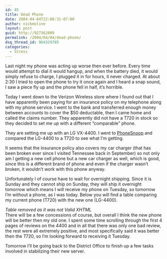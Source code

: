 ```yaml
---
id: 45
title: Dead Phone
date: 2004-04-04T22:08:31-07:00
author: nickmoline
layout: post
guid: http://927362009
permalink: /2004/04/04/dead-phone/
dsq_thread_id: 964329785
categories:
  - Stress
---
```

Last night my phone was acting up worse then ever before. Every time would attempt to dial it would hangup, and when the battery died, it would simply refuse to charge, I plugged it in for hours, it never charged. At about 2:30 I tried to open the phone to try it once again and I heard a snap sound, I saw a piece fly up and the phone fell in half, it&#8217;s horrible. 

<!--more-->

Today I went down to the Verizon Wireless store where I found out that I have apparently been paying for an insurance policy on my telephone along with my phone service. I went to the bank and transferred enough money between accounts to cover the $50 deductable, then I came home and called the claims number. They apparently did not have a T720 in stock so they decided to set me up with a different &#8220;comparable&#8221; phone.

They are setting me up with an LG VX-4400. I went to <a href="http://www.phonesnoop.com/">PhoneSnoop</a> and compared the LG-4400 to a T720 to see what I&#8217;m getting.

It seems that the insurance policy also covers my car charger (that has been broken ever since I visited Tennessee back in September) so not only am I getting a new cell phone but a new car charger as well, which is good, since this is a different brand of phone and even if the charger wasn&#8217;t broken, it wouldn&#8217;t work with this phone anyway.

Unfortunately I of course have to wait for overnight shipping. Since it is Sunday and they cannot ship on Sunday, they will ship it overnight tomorrow which means I will receive my phone on Tuesday, so tomorrow I&#8217;m without a phone, as I was today. Below you will find a table comparing my current phone (T720) with the new one (LG-4400).

_Table removed as it was not Valid XHTML_  
There will be a few concessions of course, but overall I think the new phone will be better then my old one. I spent some time scrolling through the first 4 pages of reviews on the 4400 and in all that there was only one bad review, the rest were all extremely positive, and most specifically said it was better then the T720, so I&#8217;m looking forward to receiving it Tuesday.

Tomorrow I&#8217;ll be going back to the District Office to finish up a few tasks involved in stabilizing their new server.
  